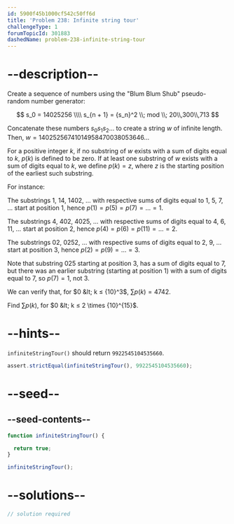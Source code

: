 ```yaml
---
id: 5900f45b1000cf542c50ff6d
title: 'Problem 238: Infinite string tour'
challengeType: 1
forumTopicId: 301883
dashedName: problem-238-infinite-string-tour
---
```


# --description--

Create a sequence of numbers using the "Blum Blum Shub" pseudo-random number generator:

$$
s_0 = 14025256 \\\\
s_{n + 1} = {s_n}^2 \\; mod \\; 20\\,300\\,713
$$

Concatenate these numbers $s_0s_1s_2\ldots$ to create a string $w$ of infinite length. Then, $w = 14025256741014958470038053646\ldots$

For a positive integer $k$, if no substring of $w$ exists with a sum of digits equal to $k$, $p(k)$ is defined to be zero. If at least one substring of $w$ exists with a sum of digits equal to $k$, we define $p(k) = z$, where $z$ is the starting position of the earliest such substring.

For instance:

The substrings 1, 14, 1402, … with respective sums of digits equal to 1, 5, 7, … start at position 1, hence $p(1) = p(5) = p(7) = \ldots = 1$.

The substrings 4, 402, 4025, … with respective sums of digits equal to 4, 6, 11, … start at position 2, hence $p(4) = p(6) = p(11) = \ldots = 2$.

The substrings 02, 0252, … with respective sums of digits equal to 2, 9, … start at position 3, hence $p(2) = p(9) = \ldots = 3$.

Note that substring 025 starting at position 3, has a sum of digits equal to 7, but there was an earlier substring (starting at position 1) with a sum of digits equal to 7, so $p(7) = 1$, not 3.

We can verify that, for $0 &lt; k ≤ {10}^3$, $\sum p(k) = 4742$.

Find $\sum p(k)$, for $0 &lt; k ≤ 2 \times {10}^{15}$.

# --hints--

`infiniteStringTour()` should return `9922545104535660`.

```js
assert.strictEqual(infiniteStringTour(), 9922545104535660);
```

# --seed--

## --seed-contents--

```js
function infiniteStringTour() {

  return true;
}

infiniteStringTour();
```

# --solutions--

```js
// solution required
```
